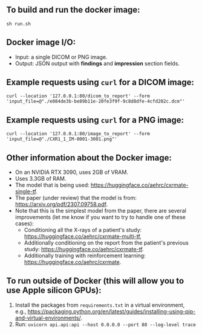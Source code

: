 ## To build and run the docker image:

```shell
sh run.sh
```

## Docker image I/O:
 - Input: a single DICOM or PNG image.
 - Output: JSON output with **findings** and **impression** section fields.

## Example requests using `curl` for a DICOM image:

```shell
curl --location '127.0.0.1:80/dicom_to_report' --form 'input_file=@"./e084de3b-be89b11e-20fe3f9f-9c8d8dfe-4cfd202c.dcm"'
```

## Example requests using `curl` for a PNG image:

```shell
curl --location '127.0.0.1:80/image_to_report' --form 'input_file=@"./CXR1_1_IM-0001-3001.png"'
```

## Other information about the Docker image:
 - On an NVIDIA RTX 3090, uses 2GB of VRAM.
 - Uses 3.3GB of RAM.
 - The model that is being used: https://huggingface.co/aehrc/cxrmate-single-tf. 
 - The paper (under review) that the model is from: https://arxiv.org/pdf/2307.09758.pdf.
 - Note that this is the simplest model from the paper, there are several improvements (let me know if you want to try to handle one of these cases):
    - Conditioning all the X-rays of a patient's study: https://huggingface.co/aehrc/cxrmate-multi-tf,
    - Additionally conditioning on the report from the patient's previous study: https://huggingface.co/aehrc/cxrmate-tf.
    - Additionally training with reinforcement learning: https://huggingface.co/aehrc/cxrmate.

## To run outside of Docker (this will allow you to use Apple silicon GPUs):
 1. Install the packages from `requirements.txt` in a virtual environment, e.g., https://packaging.python.org/en/latest/guides/installing-using-pip-and-virtual-environments/.
 2. Run: ```uvicorn api.api:api --host 0.0.0.0 --port 80 --log-level trace```
